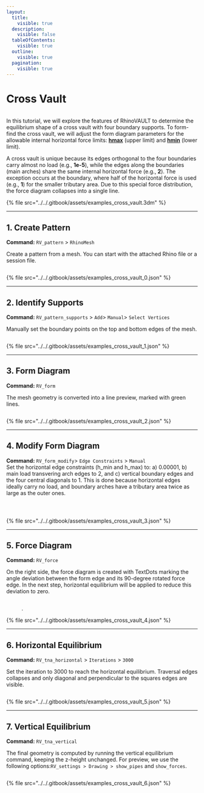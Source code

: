```yaml
---
layout:
  title:
    visible: true
  description:
    visible: false
  tableOfContents:
    visible: true
  outline:
    visible: true
  pagination:
    visible: true
---
```


# Cross Vault

<figure><img src="../../.gitbook/assets/examples_cross_vault.png" alt=""><figcaption></figcaption></figure>

In this tutorial, we will explore the features of RhinoVAULT to determine the equilibrium shape of a cross vault with four boundary supports. To form-find the cross vault, we will adjust the form diagram parameters for the allowable internal horizontal force limits: [**hmax**](../../manual/7.-modify-diagrams/supports.md) (upper limit) and [**hmin**](../../manual/7.-modify-diagrams/supports.md) (lower limit).

A cross vault is unique because its edges orthogonal to the four boundaries carry almost no load (e.g., **1e-5**), while the edges along the boundaries (main arches) share the same internal horizontal force (e.g., **2**). The exception occurs at the boundary, where half of the horizontal force is used (e.g., **1**) for the smaller tributary area. Due to this special force distribution, the force diagram collapses into a single line.

{% file src="../../.gitbook/assets/examples_cross_vault.3dm" %}

***

## 1. Create Pattern

**Command:** `RV_pattern` > `RhinoMesh`

Create a pattern from a mesh. You can start with the attached Rhino file or a session file.

<figure><img src="../../.gitbook/assets/examples_cross_vault_0.png" alt=""><figcaption></figcaption></figure>

{% file src="../../.gitbook/assets/examples_cross_vault_0.json" %}

***

## 2. Identify Supports

**Command:** `RV_pattern_supports` > `Add`> `Manual`> `Select Vertices`

Manually set the boundary points on the top and bottom edges of the mesh.

<figure><img src="../../.gitbook/assets/examples_cross_vault_1.png" alt=""><figcaption></figcaption></figure>

{% file src="../../.gitbook/assets/examples_cross_vault_1.json" %}

***

## 3. Form Diagram

**Command:** `RV_form`

The mesh geometry is converted into a line preview, marked with green lines.

<figure><img src="../../.gitbook/assets/examples_cross_vault_2.png" alt=""><figcaption></figcaption></figure>

{% file src="../../.gitbook/assets/examples_cross_vault_2.json" %}

***

## 4. Modify Form Diagram

**Command:** `RV_form_modify`> `Edge Constraints` > `Manual`\
Set the horizontal edge constraints (h\_min and h\_max) to: a) 0.00001, b) main load transvering arch edges to 2, and c) vertical boundary edges and the four central diagonals to 1. This is done because horizontal edges ideally carry no load, and boundary arches have a tributary area twice as large as the outer ones.

<figure><img src="../../.gitbook/assets/examples_barrel_3_0.png" alt=""><figcaption></figcaption></figure>

<figure><img src="../../.gitbook/assets/examples_barrel_3_1.png" alt=""><figcaption></figcaption></figure>

<figure><img src="../../.gitbook/assets/examples_barrel_3_2.png" alt=""><figcaption></figcaption></figure>

{% file src="../../.gitbook/assets/examples_cross_vault_3.json" %}

***

## 5. Force Diagram

**Command:** `RV_force`

On the right side, the force diagram is created with TextDots marking the angle deviation between the form edge and its 90-degree rotated force edge. In the next step, horizontal equilibrium will be applied to reduce this deviation to zero.

<figure><img src="../../.gitbook/assets/examples_cross_vault_4.png" alt=""><figcaption><p>.</p></figcaption></figure>

{% file src="../../.gitbook/assets/examples_cross_vault_4.json" %}

***

## 6. Horizontal Equilibrium

**Command:** `RV_tna_horizontal` > `Iterations` > `3000`

Set the iteration to 3000 to reach the horizontal equilibrium. Traversal edges collapses and only diagonal and perpendicular to the squares edges are visible.

<figure><img src="../../.gitbook/assets/examples_cross_vault_5.png" alt=""><figcaption></figcaption></figure>

{% file src="../../.gitbook/assets/examples_cross_vault_5.json" %}

***

## 7. Vertical Equilibrium

**Command:** `RV_tna_vertical`

The final geometry is computed by running the vertical equilibrium command, keeping the z-height unchanged. For preview, we use the following options:`RV_settings > Drawing > show_pipes` and `show_forces`.

<figure><img src="../../.gitbook/assets/examples_cross_vault_6.png" alt=""><figcaption></figcaption></figure>

{% file src="../../.gitbook/assets/examples_cross_vault_6.json" %}
